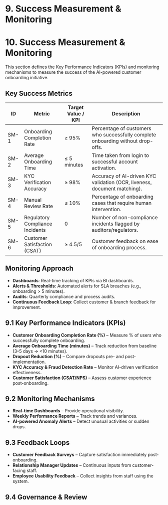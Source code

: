 # 9. Success Measurement & Monitoring

# 10. Success Measurement & Monitoring

This section defines the Key Performance Indicators (KPIs) and monitoring mechanisms to measure the success of the AI-powered customer onboarding initiative.

## Key Success Metrics

| ID   | Metric                           | Target Value / KPI | Description |
|------|----------------------------------|-------------------|-------------|
| SM-1 | Onboarding Completion Rate       | ≥ 95%             | Percentage of customers who successfully complete onboarding without drop-offs. |
| SM-2 | Average Onboarding Time          | ≤ 5 minutes       | Time taken from login to successful account activation. |
| SM-3 | KYC Verification Accuracy        | ≥ 98%             | Accuracy of AI-driven KYC validation (OCR, liveness, document matching). |
| SM-4 | Manual Review Rate               | ≤ 10%             | Percentage of onboarding cases that require human intervention. |
| SM-5 | Regulatory Compliance Incidents  | 0                 | Number of non-compliance incidents flagged by auditors/regulators. |
| SM-6 | Customer Satisfaction (CSAT)     | ≥ 4.5/5           | Customer feedback on ease of onboarding process. |

## Monitoring Approach
- **Dashboards**: Real-time tracking of KPIs via BI dashboards.  
- **Alerts & Thresholds**: Automated alerts for SLA breaches (e.g., onboarding > 5 minutes).  
- **Audits**: Quarterly compliance and process audits.  
- **Continuous Feedback Loop**: Collect customer & branch feedback for improvement.  


## **9.1 Key Performance Indicators (KPIs)**
- **Customer Onboarding Completion Rate (%)** – Measure % of users who successfully complete onboarding.  
- **Average Onboarding Time (minutes)** – Track reduction from baseline (3–5 days → <10 minutes).  
- **Dropout Reduction (%)** – Compare dropouts pre- and post-implementation.  
- **KYC Accuracy & Fraud Detection Rate** – Monitor AI-driven verification effectiveness.  
- **Customer Satisfaction (CSAT/NPS)** – Assess customer experience post-onboarding.  

## **9.2 Monitoring Mechanisms**
- **Real-time Dashboards** – Provide operational visibility.  
- **Weekly Performance Reports** – Track trends and variances.  
- **AI-powered Anomaly Alerts** – Detect unusual activities or sudden drops.  

## **9.3 Feedback Loops**
- **Customer Feedback Surveys** – Capture satisfaction immediately post-onboarding.  
- **Relationship Manager Updates** – Continuous inputs from customer-facing staff.  
- **Employee Usability Feedback** – Collect insights from staff using the system.  

## **9.4 Governance & Review**
